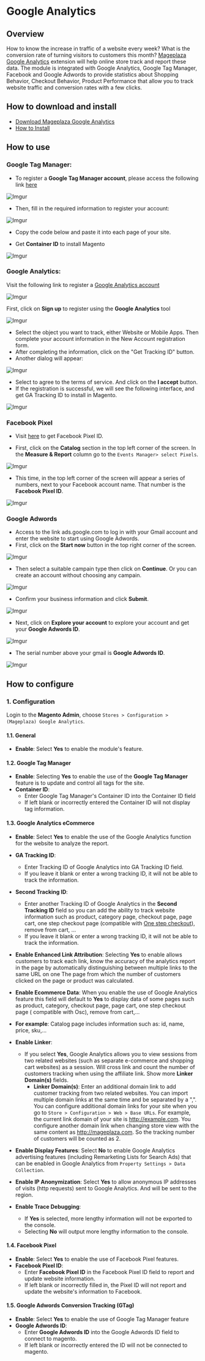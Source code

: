 # Google Analytics

## Overview

How to know the increase in traffic of a website every week? What is the conversion rate of turning visitors to customers this month? [Mageplaza Google Analytics](https://www.mageplaza.com/magento-2-google-analytics/) extension will help online store track and report these data. The module is integrated with Google Analytics, Google Tag Manager, Facebook and Google Adwords to provide statistics about Shopping Behavior, Checkout Behavior, Product Performance that allow you to track website traffic and conversion rates with a few clicks.

## How to download and install

- [Download Mageplaza Google Analytics](https://www.mageplaza.com/magento-2-google-analytics/)
- [How to Install](https://www.mageplaza.com/install-magento-2-extension/)


## How to use


### Google Tag Manager:

- To register a **Google Tag Manager account**, please access the following link [here](https://marketingplatform.google.com/about/tag-manager/)

![Imgur](https://i.imgur.com/sthn5Lk.png)

- Then, fill in the required information to register your account:

![Imgur](https://i.imgur.com/ijoIhMr.png)

- Copy the code below and paste it into each page of your site.

- Get **Container ID** to install Magento

![Imgur](https://i.imgur.com/UZ8Ww9Y.png)

### Google Analytics:

Visit the following link to register a [Google Analytics account](https://analytics.google.com/analytics/web/provision/?authuser=0#/provision)


![Imgur](https://i.imgur.com/7AT2PUe.png)


First, click on **Sign up** to register using the **Google Analytics** tool

![Imgur](https://i.imgur.com/EDRupnp.png)

  - Select the object you want to track, either Website or Mobile Apps. Then complete your account information in the New Account registration form.
  - After completing the information, click on the "Get Tracking ID" button.
  - Another dialog will appear:
  
  ![Imgur](https://i.imgur.com/8RbHbwx.png)

- Select to agree to the terms of service. And click on the **I accept** button.
- If the registration is successful, we will see the following interface, and get GA Tracking ID to install in Magento.

![Imgur](https://i.imgur.com/jT9xNwi.png)


### Facebook Pixel

- Visit [here](https://www.facebook.com/products/catalogs/new) to get Facebook Pixel ID.

- First, click on the **Catalog** section in the top left corner of the screen. In the **Measure & Report** column go to the `Events Manager> select Pixels`.

![Imgur](https://i.imgur.com/amKl5H9.png)

- This time, in the top left corner of the screen will appear a series of numbers, next to your Facebook account name. That number is the **Facebook Pixel ID**.

![Imgur](https://i.imgur.com/lusPIgw.png)

### Google Adwords

- Access to the link ads.google.com to log in with your Gmail account and enter the website to start using Google Adwords.
- First, click on the **Start now** button in the top right corner of the screen.

![Imgur](https://i.imgur.com/wRZ6PEA.png)

- Then select a suitable campain type then click on **Continue**. Or you can create an account without choosing any campain.

![Imgur](https://i.imgur.com/LIp0ADW.png)

- Confirm your business information and click **Submit**.

![Imgur](https://i.imgur.com/kPVf9EG.png)

- Next, click on **Explore your account** to explore your account and get your **Google Adwords ID**.

![Imgur](https://i.imgur.com/2yz3M8F.png)

- The serial number above your gmail is **Google Adwords ID**.

![Imgur](https://i.imgur.com/U6uTObF.png)



## How to configure

### 1. Configuration

Login to the **Magento Admin**, choose `Stores > Configuration > (Mageplaza) Google Analytics`.

#### 1.1. General

- **Enable**: Select **Yes** to enable the module's feature.

#### 1.2. Google Tag Manager

- **Enable**: Selecting **Yes** to enable the use of the **Google Tag Manager** feature is to update and control all tags for the site.
- **Container ID**:
  - Enter Google Tag Manager's Container ID into the Container ID field
  - If left blank or incorrectly entered the Container ID will not display tag information.

#### 1.3. Google Analytics eCommerce


- **Enable**: Select **Yes** to enable the use of the Google Analytics function for the website to analyze the report.

- **GA Tracking ID**:
  - Enter Tracking ID of Google Analytics into GA Tracking ID field.
  - If you leave it blank or enter a wrong tracking ID, it will not be able to track the information.
  
- **Second Tracking ID**:
  - Enter another Tracking ID of Google Analytics in the **Second Tracking ID** field so you can add the ability to track website information such as product, category page, checkout page, page cart, one step checkout page (compatible with [One step checkout](https://www.mageplaza.com/magento-2-one-step-checkout-extension/)), remove from cart, ...
  - If you leave it blank or enter a wrong tracking ID, it will not be able to track the information.
  
- **Enable Enhanced Link Attribution**: Selecting **Yes** to enable allows customers to track each link, know the accuracy of the analytics report in the page by automatically distinguishing between multiple links to the same URL on one The page from which the number of customers clicked on the page or product was calculated.

- **Enable Ecommerce Data**: When you enable the use of Google Analytics feature this field will default to **Yes** to display data of some pages such as product, category, checkout page, page cart, one step checkout page ( compatible with Osc), remove from cart,...

- **For example**: Catalog page includes information such as: id, name, price, sku,...

- **Enable Linker**:
  - If you select **Yes**, Google Analytics allows you to view sessions from two related websites (such as separate e-commerce and shopping cart websites) as a session. Will cross link and count the number of customers tracking when using the affiliate link. Show more **Linker Domain(s)** fields.
    - **Linker Domain(s)**: Enter an additional domain link to add customer tracking from two related websites. You can import multiple domain links at the same time and be separated by a ",". You can configure additional domain links for your site when you go to `Store > Configuration > Web > Base URLs`. For example, the current link domain of your site is http://example.com. You configure another domain link when changing store view with the same content as http://mageplaza.com. So the tracking number of customers will be counted as 2.
  
- **Enable Display Features**: Select **No** to enable Google Analytics advertising features (including Remarketing Lists for Search Ads) that can be enabled in Google Analytics from `Property Settings > Data Collection`.

- **Enable IP Anonymization**: Select **Yes** to allow anonymous IP addresses of visits (http requests) sent to Google Analytics. And will be sent to the region.

- **Enable Trace Debugging**:
  - If **Yes** is selected, more lengthy information will not be exported to the console.
  - Selecting **No** will output more lengthy information to the console.

####  1.4. Facebook Pixel

- **Enable**: Select **Yes** to enable the use of Facebook Pixel features.
- **Facebook Pixel ID**:
  - Enter **Facebook Pixel ID** in the Facebook Pixel ID field to report and update website information.
  - If left blank or incorrectly filled in, the Pixel ID will not report and update the website's information to Facebook.

#### 1.5. Google Adwords Conversion Tracking (GTag)

- **Enable**: Select **Yes** to enable the use of Google Tag Manager feature
- **Google Adwords ID**:
  - Enter **Google Adwords ID** into the Google Adwords ID field to connect to magento.
  - If left blank or incorrectly entered the ID will not be connected to magento.
